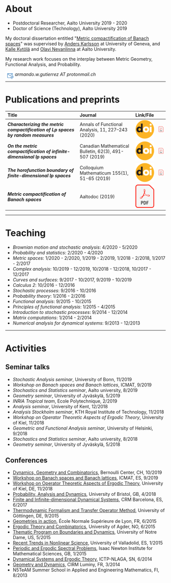 # About 

- Postdoctoral Researcher, Aalto University 2019 - 2020 
- Doctor of Science (Technology), Aalto University 2019

My doctoral dissertation entitled "[Metric compactification of Banach spaces](https://aaltodoc.aalto.fi/handle/123456789/41224)" 
was supervised by [Anders Karlsson](http://www.unige.ch/math/folks/karlsson/) at University of Geneva, 
and [Kalle Kytölä](https://math.aalto.fi/~kkytola/) and [Olavi Nevanlinna](https://math.aalto.fi/en/people/olavi.nevanlinna) 
at Aalto University.

My research work focuses on the interplay between Metric Geometry, Functional Analysis, and Probability. 

<img src="./e-mail.png" align="left" width="30" height="30" padding:2> _armando.w.gutierrez AT protonmail.ch_

* * *

# Publications and preprints

| Title | Journal | Link/File ||
| :--- | :--- | :--- |---|
| ***Characterizing the metric compactification of Lp spaces by random measures*** | Annals of Functional Analysis, 11, 227–243 (2020) | [![AFA](./DOI_logo.svg.png)](https://link.springer.com/content/pdf/10.1007/s43034-019-00024-1.pdf) | [![PDF](./PDF_file_icon.svg.png)](./Lpmetricfunctionals.pdf) |
| ***On the metric compactification of infinite-dimensional lp spaces*** | Canadian Mathematical Bulletin, 62(3), 491-507 (2019)     | [![CMB](./DOI_logo.svg.png)](https://doi.org/10.4153/S0008439518000681) | [![PDF](./PDF_file_icon.svg.png)](./lpcompactification_onlinefirst.pdf) |
| ***The horofunction boundary of finite-dimensional lp spaces*** | Colloquium Mathematicum 155(1), 51-65 (2019) | [![CM](./DOI_logo.svg.png)](https://doi.org/10.4064/cm7320-3-2018) | [![PDF](./PDF_file_icon.svg.png)](./lphoroboundary_onlinefirst.pdf) |
| ***Metric compactification of Banach spaces*** | Aaltodoc (2019) | [![Aalto](./PDF_file_icon.svg.png)](https://aaltodoc.aalto.fi/bitstream/handle/123456789/41224/isbn9789526088112.pdf)

* * *

# Teaching
- _Brownian motion and stochastic analysis_: 4/2020 - 5/2020
- _Probability and statistics_: 2/2020 - 4/2020
- _Metric spaces_: 1/2020 - 2/2020, 1/2019 - 2/2019, 1/2018 - 2/2018, 1/2017 - 2/2017
- _Complex analysis_: 10/2019 - 12/2019, 10/2018 - 12/2018, 10/2017 - 12/2017
- _Curves and surfaces_: 9/2017 - 10/2017, 9/2019 - 10/2019
- _Calculus 2_: 10/2016 - 12/2016
- _Stochastic processes_: 9/2016 - 10/2016
- _Probability theory_: 1/2016 - 2/2016
- _Functional analysis_: 9/2015 - 10/2015
- _Principles of functional analysis_: 1/2015 - 4/2015
- _Introduction to stochastic processes_: 9/2014 - 12/2014
- _Matrix computations_: 1/2014 - 2/2014
- _Numerical analysis for dynamical systems_: 9/2013 - 12/2013

* * *

# Activities

## Seminar talks

- _Stochastic Analysis seminar_, University of Bonn, 11/2019
- _Workshop on Banach spaces and Banach lattices_, ICMAT, 9/2019
- _Stochastics and Statistics seminar_, Aalto university, 8/2019
- _Geometry seminar_, University of Jyväskylä, 5/2019
- _INRIA Tropical team_, Ecole Polytechnique, 2/2019
- _Analysis seminar_, University of Kent, 12/2018
- _Analysis Stockholm seminar_, KTH Royal Institute of Technology, 11/2018
- _Workshop on Operator Theoretic Aspects of Ergodic Theory_, University of Kiel, 11/2018
- _Geometric and Functional Analysis seminar_, University of Helsinki, 9/2018
- _Stochastics and Statistics seminar_, Aalto university, 8/2018
- _Geometry seminar_, University of Jyväskylä, 5/2018

## Conferences

- [Dynamics, Geometry and Combinatorics](https://bernoulli.epfl.ch/events/1489), Bernoulli Center, CH, 10/2019
- [Workshop on Banach spaces and Banach lattices](https://www.icmat.es/congresos/2019/BSBL/), ICMAT, ES, 9/2019
- [Workshop on Operator Theoretic Aspects of Ergodic Theory](https://www.math.uni-kiel.de/analysis/en/haase/otet07), University of Kiel, DE, 11/2018
- [Probability, Analysis and Dynamics](https://people.maths.bris.ac.uk/~mb13434/pad18/), University of Bristol, GB, 4/2018
- [Finite and Infinite-dimensional Dynamical Systems](http://www.crm.cat/en/Activities/Curs_2016-2017/Pages/C_FIDDS.aspx), CRM Barcelona, ES, 6/2017
- [Thermodynamic Formalism and Transfer Operator Method](https://www.uni-math.gwdg.de/Spirit2015/), University of Göttingen, DE, 9/2015
- [Geometries in action](http://geometrie.math.cnrs.fr/english.html), École Normale Supérieure de Lyon, FR, 6/2015
- [Ergodic Theory and Combinatorics](http://docplayer.net/36069198-Ergodic-theory-and-combinatorics-conference-university-of-agder-kristiansand.html), University of Agder, NO, 6/2015
- [Thematic Program on Boundaries and Dynamics](https://www3.nd.edu/~cmnd/programs/cmnd2015/conference/), University of Notre Dame, US, 5/2015
- [Recent Trends in Nonlinear Science](http://www.dance-net.org/rtns2015/), University of Valladolid, ES, 1/2015
- [Periodic and Ergodic Spectral Problems](https://www.newton.ac.uk/event/pep), Isaac Newton Institute for Mathematical Sciences, GB, 1/2015
- [Dynamical Systems and Ergodic Theory](http://indico.ictp.it/event/a13242/), ICTP-NLAGA, SN, 6/2014
- [Geometry and Dynamics](https://hasselblatttroubetzkoy.weebly.com/other-event.html), CIRM Luminy, FR, 3/2014
- N5TeAM Summer School in Applied and Engineering Mathematics, FI, 8/2013
